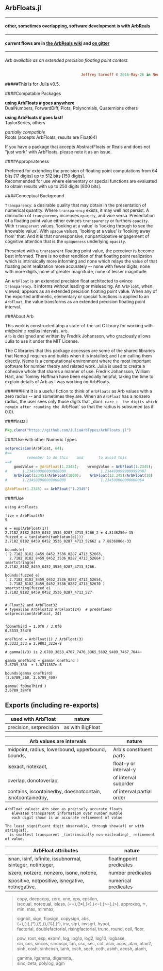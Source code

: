 ## ArbFloats.jl
----
####           other, sometimes overlapping, software development is with [ArbReals](https://github.com/JuliaArbTypes/ArbReals.jl)
----
#### current flows are in [the ArbReals wiki](https://github.com/JuliaArbTypes/ArbReals.jl/wiki) and [on gitter](https://gitter.im/JuliaArbTypes/ArbReals.jl)
----

###### Arb available as an extended precision floating point context.

```ruby
                                   Jeffrey Sarnoff © 2016˗May˗26 in New York City
```
#####This is for Julia v0.5.

####Compatable Packages


**using ArbFloats # goes anywhere**  
DualNumbers, ForwardDiff, Plots, Polynomials, Quaternions others  

**using ArbFloats # goes last!**  
TaylorSeries, others  

*partially compatible*  
Roots (accepts ArbFloats, results are Float64)


If you have a package that accepts AbstractFloats or Reals and does not "just work" with ArbFloats, please note it as an issue.

####Appropriateness 

Preferred for extending the precision of floating point computations from 64 bits [17 digits] up to 512 bits [150 digits].  
Recommended for use where elementary or special functions are evaluated to obtain results with up to 250 digits [800 bits].

####Conceptual Background

`Transparency`: a desirable quality that may obtain in the presentation of numerical quantity. Where `transparency` exists, it may well not persist. A diminution of `transparency` increases `opacity`, and vice versa. Presentation of a floating point value either evinces `transparency` or furthers `opacity`.  With `transparent` values, 'looking at a value' is 'looking through to see the knowable value'.  With `opaque` values, 'looking at a value' is 'looking away from' that.  And it is that nonresponsive, nonparticipative engagement of cognitive attention that is the `opaqueness` underlying `opacity`. 

Presented with a `transparent` floating point value, the perceiver is become best informed.  There is no other rendition of that floating point realization which is intrinsically more informing and none which relays the value of that floating point realization more accurately -- none with fewer digits, none with more digits, none of greater magnitude, none of lesser magnitude.

An `ArbFloat` is an extended precision float architected to evince `transparency`. It informs without leading or misleading.  An `ArbFloat`, when viewed, appears as an extended precision floating point value.  When any of the exported arithmetic, elementary or special functions is applied to an `ArbFloat`, the value transforms as an extended precision floating point interval.


###About Arb

  This work is constructed atop a state-of-the-art C library for working with _midpoint ± radius_ intervals, `Arb`.   
  `Arb` is designed and written by Fredrik Johansson, who graciously allows Julia to use it under the MIT License.  
  
  The C libraries that this package accesses are some of the shared libraries that Nemo.jl requires and builds when it is installed; and I am calling them directly. Nemo is a computational environment where the most important software for number theory and related work. Julia is used to create a cohesive whole that shares a manner of use.  Fredrik Johansson, William Hart, and Tommy Hoffman have been especially helpful, taking the time to explain details of Arb as I was working on ArbFloats.  
  
######Hint
It is a useful fiction to think of `ArbFloats` as Arb values with a zero radius -- and sometimes they are.  When an `ArbFloat` has a nonzero radius, the user sees only those digits that _don`t care_:  the digits which remain after rounding the `ArbFloat` so that the radius is subsumed (as if 0.0).


####Install
```julia
Pkg.clone("https://github.com/JuliaArbTypes/ArbFloats.jl")
```

####Use with other Numeric Types
```julia
setprecision(ArbFloat, 64);
#==
          remember to do this    and       to avoid this
==#
    goodValue = @ArbFloat(1.2345);    wrongValue = ArbFloat(1.2345);
#       1.234500000000000000                1.2344999999999999307
    ArbFloat(12345)/ArbFloat(1000);    ArbFloat(12.345)/ArbFloat(10)
#       1.234500000000000000                1.234500000000000064

@ArbFloat(1.2345) == ArbFloat("1.2345")


```
####Use
```F#
using ArbFloats

five = ArbFloat(5)
5

e = exp(ArbFloat(1))
2.7182_8182_8459_0452_3536_0287_4713_5266_2 ± 4.8148250e-35
fuzzed_e = tan(atanh(tanh(atan(e))))
2.7182_8182_8459_0452_3536_0287_4713_52662 ± 7.8836806e-33

bounds(e)
( 2.7182_8182_8459_0452_3536_0287_4713_52663,
  2.7182_8182_8459_0452_3536_0287_4713_52664 )
smartstring(e)
2.7182_8182_8459_0452_3536_0287_4713_5266₊

bounds(fuzzed_e)
( 2.7182_8182_8459_0452_3536_0287_4713_52654,
  2.7182_8182_8459_0452_3536_0287_4713_52670 )
smartstring(fuzzed_e)
2.7182_8182_8459_0452_3536_0287_4713_527₋


# Float32 and ArbFloat32
# typealias ArbFloat32 ArbFloat{24}  # predefined
setprecision(ArbFloat, 24)


fpOneThird = 1.0f0 / 3.0f0
0.3333_334f0

oneThird = ArbFloat(1) / ArbFloat(3)
0.3333_333 ± 2.9803_322e-8

# gamma(1/3) is 2.6789_3853_4707_7476_3365_5692_9409_7467_7644~

gamma_oneThird = gamma( oneThird )
2.6789_380  ± 1.8211887e-6

bounds(gamma_oneThird)
(2.6789_360, 2.6789_400)

gamma( fpOneThird )
2.6789_384f0
```

## Exports (including re-exports)

used with ArbFloat | nature
---------------------------|-------
precision, setprecision   | as with BigFloat


Arb values are intervals | nature
--------|--------
midpoint, radius, lowerbound, upperbound, bounds,          | Arb's constituent parts  
isexact, notexact,                                         | float-y or interval-y  
overlap, donotoverlap,                                     | of interval suborder  
contains, iscontainedby, doesnotcontain, isnotcontainedby, | of interval partial order  

```
ArbFloat values: Arb seen as precisely accurate floats   
   elevates transparent information over number mumble  
   each digit shown is an accurate refinement of value  

The least significant digit observable, through show(af) or with string(af),   
  is smallest transparent _(intrinsically non-misleading)_ refinement of value.
```

ArbFloat attributes | nature
--------|--------
isnan, isinf, isfinite, issubnormal, isinteger, notinteger,  | floatingpoint predicates
iszero, notzero, nonzero, isone, notone,  | number predicates
ispositive, notpositive, isnegative, notnegative,   | numerical predicates


> copy, deepcopy, 
> zero, one, eps, epsilon,    
> isequal, notequal, isless, 
> (==),(!=),(<),(<=),(>=),(>), 
> approxeq, ≊,  
> min, max, minmax, 

> signbit, sign, flipsign, copysign, abs,  
> (+),(-),(*),(/),(\),(%),(^),
> inv, sqrt, invsqrt, hypot,  
> factorial, doublefactorial, risingfactorial, 
> trunc, round, ceil, floor,   

> pow, root, 
> exp, expm1, log, log1p, log2, log10, logbase,  
> sin, cos, sincos, sincospi, tan, csc, sec, cot, 
> asin, acos, atan, atan2,  
> sinh, cosh, sinhcosh, tanh, csch, sech, coth, 
> asinh, acosh, atanh,  

> gamma, lgamma, digamma,  
> sinc, zeta, polylog, agm  
